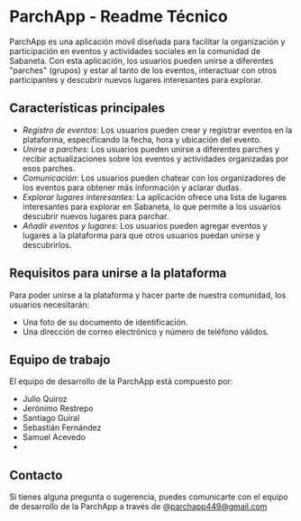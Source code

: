 # ParchApp - Readme Técnico

 ParchApp es una aplicación móvil diseñada para facilitar la organización y participación en eventos y actividades sociales en la comunidad de Sabaneta. Con esta aplicación, los usuarios pueden unirse a diferentes "parches" (grupos) y estar al tanto de los eventos, interactuar con otros participantes y descubrir nuevos lugares interesantes para explorar.

## Características principales

- *Registro de eventos*: Los usuarios pueden crear y registrar eventos en la plataforma, especificando la fecha, hora y ubicación del evento.
- *Unirse a parches*: Los usuarios pueden unirse a diferentes parches y recibir actualizaciones sobre los eventos y actividades organizadas por esos parches.
- *Comunicación*: Los usuarios pueden chatear con los organizadores de los eventos para obtener más información y aclarar dudas.
- *Explorar lugares interesantes*: La aplicación ofrece una lista de lugares interesantes para explorar en Sabaneta, lo que permite a los usuarios descubrir nuevos lugares para parchar.
- *Añadir eventos y lugares*: Los usuarios pueden agregar eventos y lugares a la plataforma para que otros usuarios puedan unirse y descubrirlos.

## Requisitos para unirse a la plataforma

Para poder unirse a la plataforma y hacer parte de nuestra comunidad, los usuarios necesitarán:
- Una foto de su documento de identificación.
- Una dirección de correo electrónico y número de teléfono válidos.

## Equipo de trabajo

El equipo de desarrollo de la ParchApp está compuesto por:
- Julio Quiroz
- Jerónimo Restrepo
- Santiago Guiral
- Sebastián Fernández
- Samuel Acevedo
- 
## Contacto

Si tienes alguna pregunta o sugerencia, puedes comunicarte con el equipo de desarrollo de la ParchApp a través de @parchapp449@gmail.com

